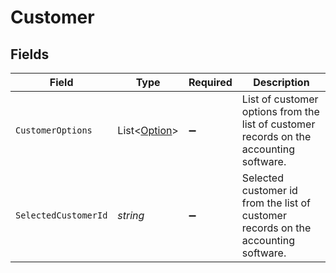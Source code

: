 # Customer


## Fields

| Field                                                                                  | Type                                                                                   | Required                                                                               | Description                                                                            |
| -------------------------------------------------------------------------------------- | -------------------------------------------------------------------------------------- | -------------------------------------------------------------------------------------- | -------------------------------------------------------------------------------------- |
| `CustomerOptions`                                                                      | List<[Option](../../Models/Shared/Option.md)>                                          | :heavy_minus_sign:                                                                     | List of customer options from the list of customer records on the accounting software. |
| `SelectedCustomerId`                                                                   | *string*                                                                               | :heavy_minus_sign:                                                                     | Selected customer id from the list of customer records on the accounting software.     |